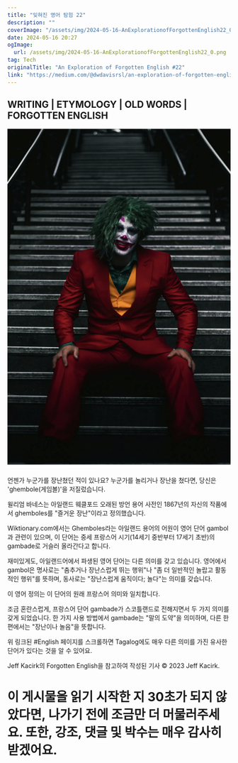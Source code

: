 ```yaml
---
title: "잊혀진 영어 탐험 22"
description: ""
coverImage: "/assets/img/2024-05-16-AnExplorationofForgottenEnglish22_0.png"
date: 2024-05-16 20:27
ogImage: 
  url: /assets/img/2024-05-16-AnExplorationofForgottenEnglish22_0.png
tag: Tech
originalTitle: "An Exploration of Forgotten English #22"
link: "https://medium.com/@dwdavisrsl/an-exploration-of-forgotten-english-22-3ec67d384a42"
---
```



## WRITING | ETYMOLOGY | OLD WORDS | FORGOTTEN ENGLISH

![An Exploration of Forgotten English](/assets/img/2024-05-16-AnExplorationofForgottenEnglish22_0.png)

언젠가 누군가를 장난쳤던 적이 있나요? 누군가를 놀리거나 장난을 쳤다면, 당신은 'ghembole(게임볼)'을 저질렀습니다.

윌리엄 바네스는 아일랜드 웨클포드 오래된 방언 용어 사전인 1867년의 자신의 작품에서 ghemboles를 "즐거운 장난"이라고 정의했습니다.

<div class="content-ad"></div>

Wiktionary.com에서는 Ghemboles라는 아일랜드 용어의 어원이 영어 단어 gambol과 관련이 있으며, 이 단어는 중세 프랑스어 시기(14세기 중반부터 17세기 초반)의 gambade로 거슬러 올라간다고 합니다. 

재미있게도, 아일랜드어에서 파생된 영어 단어는 다른 의미를 갖고 있습니다. 영어에서 gambol은 명사로는 "춤추거나 장난스럽게 뛰는 행위"나 "좀 더 일반적인 놀랍고 활동적인 행위"를 뜻하며, 동사로는 "장난스럽게 움직이다; 놀다"는 의미를 갖습니다.

이 영어 정의는 이 단어의 원래 프랑스어 의미와 일치합니다.

조금 혼란스럽게, 프랑스어 단어 gambade가 스코틀랜드로 전해지면서 두 가지 의미를 갖게 되었습니다. 한 가지 사용 방법에서 gambade는 "말의 도약"을 의미하며, 다른 한편에서는 "장난이나 놀음"을 뜻합니다.

<div class="content-ad"></div>

위 링크된 #English 페이지를 스크롤하면 Tagalog에도 매우 다른 의미를 가진 유사한 단어가 있다는 것을 알 수 있어요.

Jeff Kacirk의 Forgotten English을 참고하여 작성된 기사 © 2023 Jeff Kacirk.

# 이 게시물을 읽기 시작한 지 30초가 되지 않았다면, 나가기 전에 조금만 더 머물러주세요. 또한, 강조, 댓글 및 박수는 매우 감사히 받겠어요.